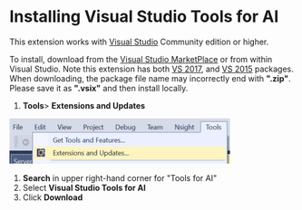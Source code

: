 # Installing Visual Studio Tools for AI

This extension works with [Visual Studio](https://docs.microsoft.com/en-us/visualstudio/) Community edition or higher. 

To install, download from the [Visual Studio MarketPlace](https://marketplace.visualstudio.com/vs) or from within Visual Studio.
Note this extension has both
[VS 2017](https://marketplace.visualstudio.com/items?itemName=ms-toolsai.vstoolsai-vs2017),
and [VS 2015](https://marketplace.visualstudio.com/items?itemName=ms-toolsai.vstoolsai-vs2015) packages.
When downloading, the package file name may incorrectly end with **".zip"**.
Please save it as **".vsix"** and then install locally.

1. **Tools**> **Extensions and Updates** 

![extensions](media/installation/extensions.png)

1. **Search** in upper right-hand corner for "Tools for AI"
2. Select **Visual Studio Tools for AI**
3. Click **Download**

